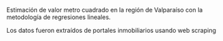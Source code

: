 Estimación de valor metro cuadrado en la región de Valparaíso con la metodología de regresiones lineales.

Los datos fueron extraídos de portales inmobiliarios usando web scraping
